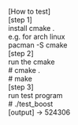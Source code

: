[How to test]  
[step 1]  
	install cmake .  
	e.g. for arch linux  
		pacman -S cmake  
[step 2]  
	run the cmake  
	# cmake .  
	# make  
[step 3]  
	run test program  
	# ./test_boost  
	[output] -> 524306  
